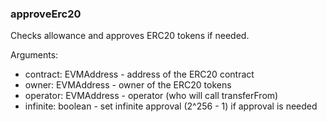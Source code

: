 ### approveErc20

Checks allowance and approves ERC20 tokens if needed.

Arguments:

- contract: EVMAddress - address of the ERC20 contract
- owner: EVMAddress - owner of the ERC20 tokens
- operator: EVMAddress - operator (who will call transferFrom)
- infinite: boolean - set infinite approval (2^256 - 1) if approval is needed
